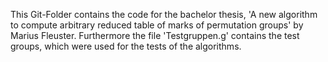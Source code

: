 This Git-Folder contains the code for the bachelor thesis, 'A new algorithm to compute arbitrary reduced table of marks of permutation groups' by Marius Fleuster.
Furthermore the file 'Testgruppen.g' contains the test groups, which were used for the tests of the algorithms.
